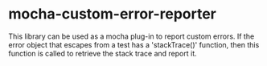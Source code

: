 # mocha-custom-error-reporter

This library can be used as a mocha plug-in to report custom errors. If the error object that escapes from a test has a 'stackTrace()' function, then this function is called to retrieve the stack trace and report it.
